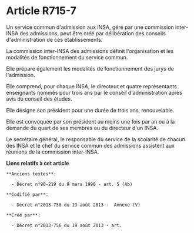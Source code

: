 # Article R715-7

Un service commun d'admission aux INSA, géré par une commission inter-INSA des admissions, peut être créé par délibération
des conseils d'administration de ces établissements.

La commission inter-INSA des admissions définit l'organisation et les modalités de fonctionnement du service commun.

Elle prépare également les modalités de fonctionnement des jurys de l'admission.

Elle comprend, pour chaque INSA, le directeur et quatre représentants enseignants nommés pour trois ans par le conseil
d'administration après avis du conseil des études.

Elle désigne son président pour une durée de trois ans, renouvelable.

Elle est convoquée par son président au moins une fois par an ou à la demande du quart de ses membres ou du directeur d'un
INSA.

Le secrétaire général, le responsable du service de la scolarité de chacun des INSA et le chef du service commun des
admissions assistent aux réunions de la commission inter-INSA.

**Liens relatifs à cet article**

	**Anciens textes**:

	  - Décret n°90-219 du 9 mars 1990 - art. 5 (Ab)

	**Codifié par**:

	  - Décret n°2013-756 du 19 août 2013 -  Annexe (V)

	**Créé par**:

	  - Décret n°2013-756 du 19 août 2013 - art.
